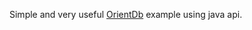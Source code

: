 Simple and very useful [OrientDb](http://www.orientechnologies.com/orientdb/) example using java api.
